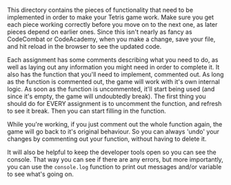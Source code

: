 This directory contains the pieces of functionality that need to be implemented
in order to make your Tetris game work. Make sure you get each piece working
correctly before you move on to the next one, as later pieces depend on
earlier ones. Since this isn't nearly as fancy as CodeCombat or CodeAcademy,
when you make a change, save your file, and hit reload in the browser to see
the updated code.

Each assignment has some comments describing what you need to do, as well as
laying out any information you might need in order to complete it. It also
has the function that you'll need to implement, commented out. As long as the
function is commented out, the game will work with it's own internal logic.
As soon as the function is uncommented, it'll start being used (and since
it's empty, the game will undoubtedly break). The first thing you should do
for EVERY assignment is to uncomment the function, and refresh to see it
break. Then you can start filling in the function.

While you're working, if you just comment out the whole function again, the
game will go back to it's original behaviour. So you can always 'undo' your
changes by commenting out your function, without having to delete it.

It will also be helpful to keep the developer tools open so you can see the
console. That way you can see if there are any errors, but more importantly,
you can use the `console.log` function to print out messages and/or variable
to see what's going on.
